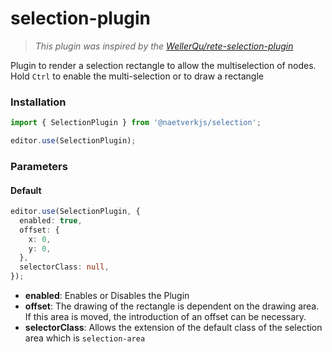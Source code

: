 # selection-plugin

> _This plugin was inspired by the [WellerQu/rete-selection-plugin](https://github.com/WellerQu/rete-selection-plugin)_

Plugin to render a selection rectangle to allow the multiselection of nodes. Hold `Ctrl` to enable the multi-selection or to draw a rectangle

### Installation

```js
import { SelectionPlugin } from '@naetverkjs/selection';

editor.use(SelectionPlugin);
```

### Parameters

#### Default

```ts
editor.use(SelectionPlugin, {
  enabled: true,
  offset: {
    x: 0,
    y: 0,
  },
  selectorClass: null,
});
```

- **enabled**:
  Enables or Disables the Plugin
- **offset**:
  The drawing of the rectangle is dependent on the drawing area.
  If this area is moved, the introduction of an offset can be necessary.
- **selectorClass**:
  Allows the extension of the default class of the selection area which is `selection-area`
